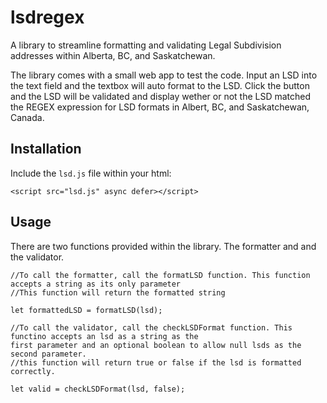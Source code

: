 # lsdregex
A library to streamline formatting and validating Legal Subdivision addresses within Alberta, BC, and Saskatchewan.

The library comes with a small web app to test the code. Input an LSD into the text field and the textbox will auto format to the LSD. Click the button and the LSD will be
validated and display wether or not the LSD matched the REGEX expression for LSD formats in Albert, BC, and Saskatchewan, Canada.

## Installation
Include the `lsd.js` file within your html:

`<script src="lsd.js" async defer></script>`

## Usage 
There are two functions provided within the library. The formatter and and the validator.

    //To call the formatter, call the formatLSD function. This function accepts a string as its only parameter
    //This function will return the formatted string

    let formattedLSD = formatLSD(lsd);
    
    //To call the validator, call the checkLSDFormat function. This functino accepts an lsd as a string as the 
    first parameter and an optional boolean to allow null lsds as the second parameter.
    //this function will return true or false if the lsd is formatted correctly.
    
    let valid = checkLSDFormat(lsd, false);
